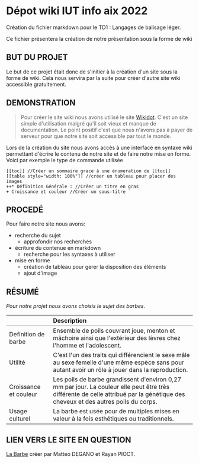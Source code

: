 Dépot wiki IUT info aix 2022
======

Création du fichier markdown pour le TD1 : Langages de balisage léger.   
  
Ce fichier présentera la création de notre présentation sous la forme de wiki 

BUT DU PROJET
----
Le but de ce projet était donc de s'initier à la création d'un site sous la forme de wiki. Cela nous servira par la suite pour créer d'autre site wiki accessible gratuitement. 

DEMONSTRATION
------

> Pour créer le site wiki nous avons utilisé le site [Wikidot](http://www.wikidot.com). C'est un site simple d'utilisation malgré qu'il soit vieux et manque de documentation. Le point positif c'est que nous n'avons pas à payer de serveur pour que notre site soit accessible par tout le monde.

Lors de la création du site nous avons accès à une interface en syntaxe wiki permettant d'écrire le contenu de notre site et de faire notre mise en forme. Voici par exemple le type de commande utilisée

```WikitexteSession 
[[toc]] //Créer un sommaire grace à une énumeration de [[toc]]
[[table style="width: 100%"]] //créer un tableau pour placer des images
++* Définition Générale : //Créer un titre en gras 
+ Croissance et couleur //Créer un sous-titre 
```
PROCEDÉ
------

Pour faire notre site nous avons: 


+ recherche du sujet
    - approfondir nos recherches
+ écriture du contenue en markdown
    - recherche pour les syntaxes à utiliser
+ mise en forme
    - création de tableau pour gerer la disposition des éléments
    - ajout d'image 
  
RÉSUMÉ
------

_Pour notre projet nous avons choisis le sujet des barbes._

|  | Description |
| :-- | :--|
| Definition de barbe  | Ensemble de poils couvrant joue, menton et mâchoire ainsi que l'extérieur des lèvres chez l'homme et l'adolescent. |
| Utilité   | C'est l'un des traits qui différencient le sexe mâle au sexe femelle d'une même espèce sans pour autant avoir un rôle à jouer dans la reproduction. |
| Croissance et couleur | Les poils de barbe grandissent d'environ 0,27 mm par jour. La couleur elle peut être très différente de celle attribué par la génétique des cheveux et des autres poils du corps. |
| Usage culturel   | La barbe est usée pour de multiples mises en valeur à la fois esthétiques ou traditionnels. |

LIEN VERS LE SITE EN QUESTION
------

[La Barbe](http://barbes-du-monde.wikidot.com) créer par Matteo DEGANO et Rayan PIOCT.

